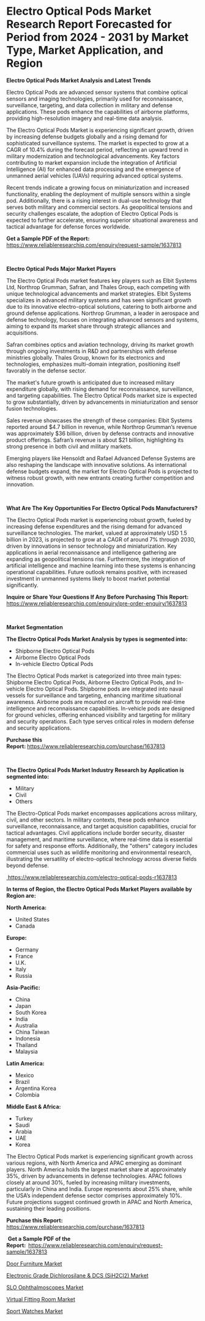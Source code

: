 <p><h1>Electro Optical Pods Market Research Report Forecasted for Period from 2024 -  2031 by Market Type, Market Application, and Region</h1></p><p><strong>Electro Optical Pods Market Analysis and Latest Trends</strong></p>
<p><p>Electro Optical Pods are advanced sensor systems that combine optical sensors and imaging technologies, primarily used for reconnaissance, surveillance, targeting, and data collection in military and defense applications. These pods enhance the capabilities of airborne platforms, providing high-resolution imagery and real-time data analysis.</p><p>The Electro Optical Pods Market is experiencing significant growth, driven by increasing defense budgets globally and a rising demand for sophisticated surveillance systems. The market is expected to grow at a CAGR of 10.4% during the forecast period, reflecting an upward trend in military modernization and technological advancements. Key factors contributing to market expansion include the integration of Artificial Intelligence (AI) for enhanced data processing and the emergence of unmanned aerial vehicles (UAVs) requiring advanced optical systems.</p><p>Recent trends indicate a growing focus on miniaturization and increased functionality, enabling the deployment of multiple sensors within a single pod. Additionally, there is a rising interest in dual-use technology that serves both military and commercial sectors. As geopolitical tensions and security challenges escalate, the adoption of Electro Optical Pods is expected to further accelerate, ensuring superior situational awareness and tactical advantage for defense forces worldwide.</p></p>
<p><strong>Get a Sample PDF of the Report:&nbsp;</strong> <a href="https://www.reliableresearchiq.com/enquiry/request-sample/1637813">https://www.reliableresearchiq.com/enquiry/request-sample/1637813</a></p>
<p>&nbsp;</p>
<p><strong>Electro Optical Pods Major Market Players</strong></p>
<p><p>The Electro Optical Pods market features key players such as Elbit Systems Ltd, Northrop Grumman, Safran, and Thales Group, each competing with unique technological advancements and market strategies. Elbit Systems specializes in advanced military systems and has seen significant growth due to its innovative electro-optical solutions, catering to both airborne and ground defense applications. Northrop Grumman, a leader in aerospace and defense technology, focuses on integrating advanced sensors and systems, aiming to expand its market share through strategic alliances and acquisitions.</p><p>Safran combines optics and aviation technology, driving its market growth through ongoing investments in R&D and partnerships with defense ministries globally. Thales Group, known for its electronics and technologies, emphasizes multi-domain integration, positioning itself favorably in the defense sector.</p><p>The market's future growth is anticipated due to increased military expenditure globally, with rising demand for reconnaissance, surveillance, and targeting capabilities. The Electro Optical Pods market size is expected to grow substantially, driven by advancements in miniaturization and sensor fusion technologies.</p><p>Sales revenue showcases the strength of these companies: Elbit Systems reported around $4.7 billion in revenue, while Northrop Grumman’s revenue was approximately $36 billion, driven by defense contracts and innovative product offerings. Safran’s revenue is about $21 billion, highlighting its strong presence in both civil and military markets.</p><p>Emerging players like Hensoldt and Rafael Advanced Defense Systems are also reshaping the landscape with innovative solutions. As international defense budgets expand, the market for Electro Optical Pods is projected to witness robust growth, with new entrants creating further competition and innovation.</p></p>
<p>&nbsp;</p>
<p><strong>What Are The Key Opportunities For Electro Optical Pods Manufacturers?</strong></p>
<p><p>The Electro Optical Pods market is experiencing robust growth, fueled by increasing defense expenditures and the rising demand for advanced surveillance technologies. The market, valued at approximately USD 1.5 billion in 2023, is projected to grow at a CAGR of around 7% through 2030, driven by innovations in sensor technology and miniaturization. Key applications in aerial reconnaissance and intelligence gathering are expanding as geopolitical tensions rise. Furthermore, the integration of artificial intelligence and machine learning into these systems is enhancing operational capabilities. Future outlook remains positive, with increased investment in unmanned systems likely to boost market potential significantly.</p></p>
<p><strong>Inquire or Share Your Questions If Any Before Purchasing This Report:</strong> <a href="https://www.reliableresearchiq.com/enquiry/pre-order-enquiry/1637813">https://www.reliableresearchiq.com/enquiry/pre-order-enquiry/1637813</a></p>
<p>&nbsp;</p>
<p><strong>Market Segmentation</strong></p>
<p><strong>The Electro Optical Pods Market Analysis by types is segmented into:</strong></p>
<p><ul><li>Shipborne Electro Optical Pods</li><li>Airborne Electro Optical Pods</li><li>In-vehicle Electro Optical Pods</li></ul></p>
<p><p>The Electro Optical Pods market is categorized into three main types: Shipborne Electro Optical Pods, Airborne Electro Optical Pods, and In-vehicle Electro Optical Pods. Shipborne pods are integrated into naval vessels for surveillance and targeting, enhancing maritime situational awareness. Airborne pods are mounted on aircraft to provide real-time intelligence and reconnaissance capabilities. In-vehicle pods are designed for ground vehicles, offering enhanced visibility and targeting for military and security operations. Each type serves critical roles in modern defense and security applications.</p></p>
<p><strong>Purchase this Report:&nbsp;</strong><a href="https://www.reliableresearchiq.com/purchase/1637813">https://www.reliableresearchiq.com/purchase/1637813</a></p>
<p>&nbsp;</p>
<p><strong>The Electro Optical Pods Market Industry Research by Application is segmented into:</strong></p>
<p><ul><li>Military</li><li>Civil</li><li>Others</li></ul></p>
<p><p>The Electro-Optical Pods market encompasses applications across military, civil, and other sectors. In military contexts, these pods enhance surveillance, reconnaissance, and target acquisition capabilities, crucial for tactical advantages. Civil applications include border security, disaster management, and maritime surveillance, where real-time data is essential for safety and response efforts. Additionally, the "others" category includes commercial uses such as wildlife monitoring and environmental research, illustrating the versatility of electro-optical technology across diverse fields beyond defense.</p></p>
<p><a href="https://www.reliableresearchiq.com/electro-optical-pods-r1637813">&nbsp;https://www.reliableresearchiq.com/electro-optical-pods-r1637813</a></p>
<p><strong>In terms of Region, the Electro Optical Pods Market Players available by Region are:</strong></p>
<p>
    <p> <strong> North America: </strong>
        <ul>
            <li>United States</li>
            <li>Canada</li>
        </ul>
        </p> 
    <p> <strong> Europe: </strong>
        <ul>
            <li>Germany</li>
            <li>France</li>
            <li>U.K.</li>
            <li>Italy</li>
            <li>Russia</li>
        </ul>
        </p> 
    <p> <strong> Asia-Pacific: </strong>
        <ul>
            <li>China</li>
            <li>Japan</li>
            <li>South Korea</li>
            <li>India</li>
            <li>Australia</li>
            <li>China Taiwan</li>
            <li>Indonesia</li>
            <li>Thailand</li>
            <li>Malaysia</li>
        </ul>
        </p> 
    <p> <strong> Latin America: </strong>
        <ul>
            <li>Mexico</li>
            <li>Brazil</li>
            <li>Argentina Korea</li>
            <li>Colombia</li>
        </ul>
        </p> 
    <p> <strong> Middle East & Africa: </strong>
        <ul>
            <li>Turkey</li>
            <li>Saudi</li>
            <li>Arabia</li>
            <li>UAE</li>
            <li>Korea</li>
        </ul>
    </p>
    </p>
<p><p>The Electro Optical Pods market is experiencing significant growth across various regions, with North America and APAC emerging as dominant players. North America holds the largest market share at approximately 35%, driven by advancements in defense technologies. APAC follows closely at around 30%, fueled by increasing military investments, particularly in China and India. Europe represents about 25% share, while the USA’s independent defense sector comprises approximately 10%. Future projections suggest continued growth in APAC and North America, sustaining their leading positions.</p></p>
<p><strong>Purchase this Report: </strong><a href="https://www.reliableresearchiq.com/purchase/1637813">https://www.reliableresearchiq.com/purchase/1637813</a></p>
<p>&nbsp;<strong>Get a Sample PDF of the Report:&nbsp;&nbsp;</strong><a href="https://www.reliableresearchiq.com/enquiry/request-sample/1637813">https://www.reliableresearchiq.com/enquiry/request-sample/1637813</a></p>
<p><strong></strong></p>
<p><p><a href="https://issuu.com/reportprime-2/docs/door-furniture-market-size-2030.ppt_9413dcffa27ad5">Door Furniture Market</a></p><p><a href="https://medium.com/@lucilehilll20231/electronic-grade-dichlorosilane-dcs-sih2cl2-market-industry-landscape-growth-trajectories-and-87c8c0c28e89">Electronic Grade Dichlorosilane & DCS (SiH2Cl2) Market</a></p><p><a href="https://medium.com/@lucilehilll20231/market-dynamics-and-future-trends-in-the-global-slo-ophthalmoscopes-market-sector-forecasted-for-8bac2359484d?postPublishedType=repub">SLO Ophthalmoscopes Market</a></p><p><a href="https://www.linkedin.com/pulse/virtual-fitting-room-market-global-regional-analysis-ojeye">Virtual Fitting Room Market</a></p><p><a href="https://issuu.com/reportprime-2/docs/sport-watches-market-size-2030.pptx_1cece7770651ec">Sport Watches Market</a></p></p>